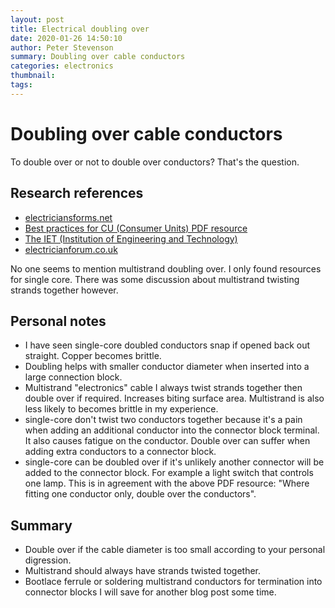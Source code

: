 ```yaml
---
layout: post
title: Electrical doubling over
date: 2020-01-26 14:50:10
author: Peter Stevenson
summary: Doubling over cable conductors
categories: electronics
thumbnail:
tags:
---
```


# Doubling over cable conductors

To double over or not to double over conductors? That's the question.

## Research references

* [electriciansforms.net](https://www.electriciansforums.net/threads/doubling-cable-over-for-termination.105337/)
* [Best practices for CU (Consumer Units) PDF resource](https://www.electricalsafetyfirst.org.uk/media/1258/consumer-unit-connections.pdf)
* [The IET (Institution of Engineering and Technology)](https://www2.theiet.org/forums/forum/messageview.cfm?catid=205&threadid=54012)
* [electricianforum.co.uk](https://talk.electricianforum.co.uk/topic/17556-termination-of-twin-earth-cable/)

No one seems to mention multistrand doubling over. I only found resources for single core. There was some discussion about multistrand twisting strands together however.

## Personal notes

* I have seen single-core doubled conductors snap if opened back out straight. Copper becomes brittle.
* Doubling helps with smaller conductor diameter when inserted into a large connection block.
* Multistrand "electronics" cable I always twist strands together then double over if required. Increases biting surface area. Multistrand is also less likely to becomes brittle in my experience.
* single-core don't twist two conductors together because it's a pain when adding an additional conductor into the connector block terminal. It also causes fatigue on the conductor. Double over can suffer when adding extra conductors to a connector block.
* single-core can be doubled over if it's unlikely another connector will be added to the connector block. For example a light switch that controls one lamp. This is in agreement with the above PDF resource: "Where fitting one conductor only, double over the conductors".

## Summary

* Double over if the cable diameter is too small according to your personal digression.
* Multistrand should always have strands twisted together.
* Bootlace ferrule or soldering multistrand conductors for termination into connector blocks I will save for another blog post some time.
